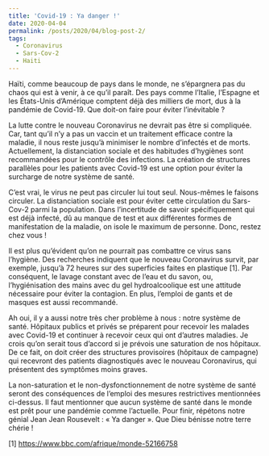 ```yaml
---
title: 'Covid-19 : Ya danger !'
date: 2020-04-04
permalink: /posts/2020/04/blog-post-2/
tags:
  - Coronavirus
  - Sars-Cov-2
  - Haiti
---
```


Haïti, comme beaucoup de pays dans le monde, ne s’épargnera pas du chaos qui est à venir, à ce qu’il paraît. Des pays comme l’Italie, l’Espagne et les États-Unis d’Amérique comptent déjà des milliers de mort, dus à la pandémie de Covid-19. Que doit-on faire pour éviter l’inévitable ?

La lutte contre le nouveau Coronavirus ne devrait pas être si compliquée. Car, tant qu’il n’y a pas un vaccin et un traitement efficace contre la maladie, il nous reste jusqu’à minimiser le nombre d’infectés et de morts. Actuellement, la distanciation sociale et des habitudes d’hygiènes sont recommandées pour le contrôle des infections. La création de structures parallèles pour les patients avec Covid-19 est une option pour éviter la surcharge de notre système de santé.

C’est vrai, le virus ne peut pas circuler lui tout seul. Nous-mêmes le faisons circuler. La distanciation sociale est pour éviter cette circulation du Sars-Cov-2 parmi la population. Dans l’incertitude de savoir spécifiquement qui est déjà infecté, dû au manque de test et aux différentes formes de manifestation de la maladie, on isole le maximum de personne. Donc, restez chez vous !

<p class="text-justify">Il est plus qu’évident qu’on ne pourrait pas combattre ce virus sans l’hygiène.  Des recherches indiquent que le nouveau Coronavirus survit, par exemple, jusqu’à 72 heures sur des superficies faites en plastique [1]. Par conséquent, le lavage constant avec de l’eau et du savon, ou, l’hygiénisation des mains avec du gel hydroalcoolique est une attitude nécessaire pour éviter la contagion. En plus, l’emploi de gants et de masques est aussi recommandé.</p>

Ah oui, il y a aussi notre très cher problème à nous : notre système de santé. Hôpitaux publics et privés se préparent pour recevoir les malades avec Covid-19 et continuer à recevoir ceux qui ont d’autres maladies. Je crois qu’on serait tous d’accord si je prévois une saturation de nos hôpitaux. De ce fait, on doit créer des structures provisoires (hôpitaux de campagne) qui recevront des patients diagnostiqués avec le nouveau Coronavirus, qui présentent des symptômes moins graves.

La non-saturation et le non-dysfonctionnement de notre système de santé seront des conséquences de l’emploi des mesures restrictives mentionnées ci-dessus. Il faut mentionner que aucun système de santé dans le monde est prêt pour une pandémie comme l’actuelle. Pour finir, répétons notre génial Jean Jean Rousevelt : « Ya danger ».
Que Dieu bénisse notre terre chérie !  

[1] https://www.bbc.com/afrique/monde-52166758
